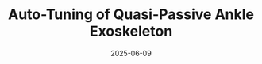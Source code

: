 ---
title: "Auto-Tuning of Quasi-Passive Ankle Exoskeleton"
date: 2025-06-09
video_url: "https://www.youtube.com/watch?v=ghRF4oVQfd8"
description: "In this work, we developed a quasi-passive ankle exoskeleton with a variable stiffness mechanism capable of self-tuning. As the relationship between the muscular effort and the optimal spring stiffness across different walking speeds is not known a priori, a model-free, discrete-time extremum seeking control (ESC) algorithm was implemented for real-time optimization of spring stiffness. Experiments with an able-bodied subject demonstrate that as the walking speed of the user changes, ESC automatically tunes the torsional stiffness about the ankle joint."
---